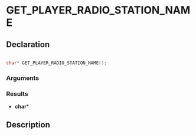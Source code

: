 # GET_PLAYER_RADIO_STATION_NAME

## Declaration
```cpp

char* GET_PLAYER_RADIO_STATION_NAME();
```

### Arguments

### Results
- **char***

## Description
